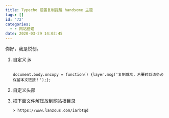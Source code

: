 ```yaml
---
title: Typecho 设置复制提醒 handsome 主题
tags: []
id: '72'
categories:
  - - 网站搭建
date: 2020-03-29 14:02:45
---
```


你好，我是悦创。

1.  自定义 js
    
    ```
    
    document.body.oncopy = function() {layer.msg('复制成功，若要转载请务必保留本文链接！');};
    ```
    
2.  自定义头部
    
3.  把下面文件解压放到网站根目录
    
    ```
    > https://www.lanzous.com/iarbtqd
    ```